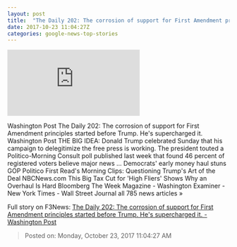 ```yaml
---
layout: post
title:  "The Daily 202: The corrosion of support for First Amendment principles started before Trump. He's supercharged it. - Washington Post"
date: 2017-10-23 11:04:27Z
categories: google-news-top-stories
---
```


![The Daily 202: The corrosion of support for First Amendment principles started before Trump. He's supercharged it. - Washington Post](https://img.washingtonpost.com/pbox.php?url=https://palomaimages.washingtonpost.com/pr2/df27670dc3af9dc62ede425640c3dadb-1770-1178-70-8-Trump_669217d602.jpg&w=1484&op=resize&opt=1&filter=antialias&t=20170517)

Washington Post The Daily 202: The corrosion of support for First Amendment principles started before Trump. He's supercharged it. Washington Post THE BIG IDEA: Donald Trump celebrated Sunday that his campaign to delegitimize the free press is working. The president touted a Politico-Morning Consult poll published last week that found 46 percent of registered voters believe major news ... Democrats' early money haul stuns GOP Politico First Read's Morning Clips: Questioning Trump's Art of the Deal NBCNews.com This Big Tax Cut for 'High Fliers' Shows Why an Overhaul Is Hard Bloomberg The Week Magazine - Washington Examiner - New York Times - Wall Street Journal all 785 news articles »


Full story on F3News: [The Daily 202: The corrosion of support for First Amendment principles started before Trump. He's supercharged it. - Washington Post](http://www.f3nws.com/n/QfQfCH)

> Posted on: Monday, October 23, 2017 11:04:27 AM
